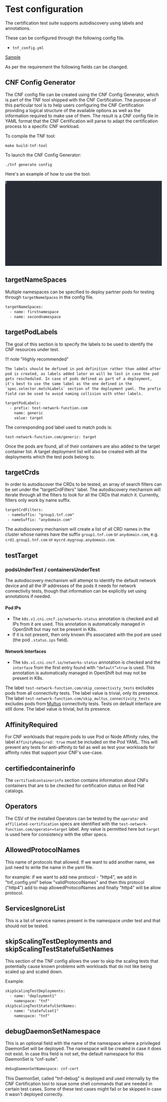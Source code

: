 <!-- markdownlint-disable code-block-style line-length no-bare-urls -->
# Test configuration

The certification test suite supports autodiscovery using labels and annotations.

These can be configured through the following config file.

- `tnf_config.yml`

[Sample](https://github.com/test-network-function/cnf-certification-test/blob/main/cnf-certification-test/tnf_config.yml)

As per the requirement the following fields can be changed.

## CNF Config Generator

The CNF config file can be created using the CNF Config Generator, which is part of the TNF tool shipped with the CNF Certification. The purpose of this particular tool is to help users configuring the CNF Certification providing a logical structure of the available options as well as the information required to make use of them. The result is a CNF config file in YAML format that the CNF Certification will parse to adapt the certification process to a specific CNF workload.

To compile the TNF tool:

```shell
make build-tnf-tool
```

To launch the CNF Config Generator:

```shell
./tnf generate config
```

Here's an example of how to use the tool:

<!-- markdownlint-disable MD033 -->
<object type="image/svg+xml" data="./assets/images/demo-config.svg">
<img width="600" src="../assets/images/demo-config.svg">
</object>
<!-- markdownlint-enable MD033 -->

## targetNameSpaces

Multiple namespaces can be specified to deploy partner pods for testing through `targetNameSpaces` in the config file.

``` { .yaml .annotate }
targetNameSpaces:
  - name: firstnamespace
  - name: secondnamespace
```

## targetPodLabels

The goal of this section is to specify the labels to be used to identify the CNF resources under test.

!!! note "Highly recommended"

    The labels should be defined in pod definition rather than added after pod is created, as labels added later on will be lost in case the pod gets rescheduled. In case of pods defined as part of a deployment, it's best to use the same label as the one defined in the `spec.selector.matchLabels` section of the deployment yaml. The prefix field can be used to avoid naming collision with other labels.

``` { .yaml .annotate }
targetPodLabels:
  - prefix: test-network-function.com
    name: generic
    value: target
```

The corresponding pod label used to match pods is:

``` { .yaml .annotate }
test-network-function.com/generic: target
```

Once the pods are found, all of their containers are also added to the target container list. A target deployment list will also be created with all the deployments which the test pods belong to.

## targetCrds

In order to autodiscover the CRDs to be tested, an array of search filters can be set under the "targetCrdFilters" label. The autodiscovery mechanism will iterate through all the filters to look for all the CRDs that match it. Currently, filters only work by name suffix.

``` { .yaml .annotate }
targetCrdFilters:
 - nameSuffix: "group1.tnf.com"
 - nameSuffix: "anydomain.com"
```

The autodiscovery mechanism will create a list of all CRD names in the cluster whose names have the suffix `group1.tnf.com` or `anydomain.com`, e.g. `crd1.group1.tnf.com` or `mycrd.mygroup.anydomain.com`.

## testTarget

### podsUnderTest / containersUnderTest

The autodiscovery mechanism will attempt to identify the default network device and all the IP addresses of the pods it needs for network connectivity tests, though that information can be explicitly set using annotations if needed.

#### Pod IPs

- The `k8s.v1.cni.cncf.io/networks-status` annotation is checked and all IPs from it are used. This annotation is automatically managed in OpenShift but may not be present in K8s.
- If it is not present, then only known IPs associated with the pod are used (the pod `.status.ips` field).

#### Network Interfaces

- The `k8s.v1.cni.cncf.io/networks-status` annotation is checked and the `interface` from the first entry found with `“default”=true` is used. This annotation is automatically managed in OpenShift but may not be present in K8s.

The label `test-network-function.com/skip_connectivity_tests` excludes pods from all connectivity tests. The label value is trivial, only its presence.
The label `test-network-function.com/skip_multus_connectivity_tests` excludes pods from [Multus](https://github.com/k8snetworkplumbingwg/multus-cni) connectivity tests. Tests on default interface are still done. The label value is trivial, but its presence.

## AffinityRequired

For CNF workloads that require pods to use Pod or Node Affinity rules, the label `AffinityRequired: true` must be included on the Pod YAML. This will prevent any tests for anti-affinity to fail as well as test your workloads for affinity rules that support your CNF's use-case.

## certifiedcontainerinfo

The `certifiedcontainerinfo` section contains information about CNFs containers that are
to be checked for certification status on Red Hat catalogs.

## Operators

The CSV of the installed Operators can be tested by the `operator` and `affiliated-certification` specs are identified with the `test-network-function.com/operator=target`
label. Any value is permitted here but `target` is used here for consistency with the other specs.

## AllowedProtocolNames

This name of protocols that allowed.
If we want to add another name, we just need to write the name in the yaml file.

for example: if we want to add new protocol - "http4", we add in "tnf_config.yml"  below "validProtocolNames" and then this protocol ("http4") add to map allowedProtocolNames and finally "http4"  will be allow protocol.

## ServicesIgnoreList

This is a list of service names present in the namespace under test and that should not be tested.

## skipScalingTestDeployments and skipScalingTestStatefulSetNames

This section of the TNF config allows the user to skip the scaling tests that potentially cause known problems with workloads that do not like being scaled up and scaled down.

Example:

``` { .yaml .annotate }
skipScalingTestDeployments:
  - name: "deployment1"
    namespace: "tnf"
skipScalingTestStatefulSetNames:
  - name: "statefulset1"
    namespace: "tnf"
```

## debugDaemonSetNamespace

This is an optional field with the name of the namespace where a privileged DaemonSet will be deployed. The namespace will be created in case it does not exist. In case this field is not set, the default namespace for this DaemonSet is "cnf-suite".

```sh
debugDaemonSetNamespace: cnf-cert
```

This DaemonSet, called "tnf-debug" is deployed and used internally by the CNF Certification tool to issue some shell commands that are needed in certain test cases. Some of these test cases might fail or be skipped in case it wasn't deployed correctly.
